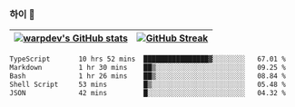 
### 하이 👋
[![warpdev's GitHub stats](https://github-readme-stats.vercel.app/api?username=warpdev&show_icons=true&theme=vue-dark)](#) |[![GitHub Streak](https://github-readme-streak-stats.herokuapp.com/?user=warpdev&theme=dark)](#)
--- | --- |
<!--START_SECTION:waka-->

```txt
TypeScript       10 hrs 52 mins  ████████████████▓░░░░░░░░   67.01 %
Markdown         1 hr 30 mins    ██▒░░░░░░░░░░░░░░░░░░░░░░   09.25 %
Bash             1 hr 26 mins    ██▒░░░░░░░░░░░░░░░░░░░░░░   08.84 %
Shell Script     53 mins         █▒░░░░░░░░░░░░░░░░░░░░░░░   05.48 %
JSON             42 mins         █░░░░░░░░░░░░░░░░░░░░░░░░   04.32 %
```

<!--END_SECTION:waka-->

<!--
**warpdev/warpdev** is a ✨ _special_ ✨ repository because its `README.md` (this file) appears on your GitHub profile.

Here are some ideas to get you started:

- 🔭 I’m currently working on ...
- 🌱 I’m currently learning ...
- 👯 I’m looking to collaborate on ...
- 🤔 I’m looking for help with ...
- 💬 Ask me about ...
- 📫 How to reach me: ...
- 😄 Pronouns: ...
- ⚡ Fun fact: ...
-->
